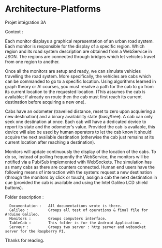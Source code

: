 # Architecture-Platforms
Projet intégration 3A

Context :

Each monitor displays a graphical representation of an urban road system. Each monitor is responsible for the display of a specific region. Which region and its road system description are obtained from a WebService in JSON. The regions are connected through bridges which let vehicles travel from one region to another.

Once all the monitors are setup and ready, we can simulate vehicles travelling the road system. More specifically, the vehicles are cabs which can be commanded to go to a specific location. Using algorithms learned in graph theory or AI courses, you must resolve a path for the cab to go from its current location to the requested location. (This assumes the cab is available; if already on route then the cab must first reach its current destination before acquiring a new one).

Cabs have an odometer (travelled distance, reset to zero upon acquiering a new destination) and a binary availability state (busy/free). A cab can only seek one destination at once. Each cab will have a dedicated device to report its state and the odometer's value. Provided the cab is available, this device will also be used by human operators to let the cab know it should acquire the next available destination (otherwise the cab just remains at its current location after reaching a destination).

Monitors will update continuously the display of the location of the cabs. To do so, instead of polling frequently the WebService, the monitors will be notified via a Pub/Sub implemented with WebSockets.
The simulation has as many cabs as there are counters connected.
Human end users have the following means of interaction with the system:
        request a new destination (through the monitors by click or touch),
        assign a cab the next destination in cue (provided the cab is available and using the Intel Galileo LCD shield buttons).


Folder description : 
    
      Documentation :   All documentations wrote is there.
      Galileo :         Groups all test of operations & final file for Arduino Galileo.
      Monitors :        Groups computers interface.
      TableCab :        This folder is for the Android Application.
      Serveur :         Groups two server : http server and websocket server for the Raspberry PI.
      
Thanks for reading.
